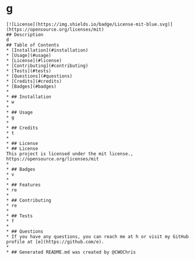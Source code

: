 # g
    [![License](https://img.shields.io/badge/License-mit-blue.svg)](https://opensource.org/licenses/mit)
    ## Description
    d
    ## Table of Contents
    * [Installation](#installation)
    * [Usage](#usage)
    * [License](#license)
    * [Contributing](#contributing)
    * [Tests](#tests)
    * [Questions](#questions)
    * [Credits](#credits)
    * [Badges](#badges)
    * 
    * ## Installation
    * w
    * 
    * ## Usage
    * g
    * 
    * ## Credits
    * t
    * 
    * ## License
    * ## License
    This project is licensed under the mit license., https://opensource.org/licenses/mit
    * 
    * ## Badges
    * v
    * 
    * ## Features
    * re
    * 
    * ## Contributing
    * re
    * 
    * ## Tests
    * f
    * 
    * ## Questions
    * If you have any questions, you can reach me at h or visit my GitHub profile at [e](https://github.com/e).
    * 
    * ## Generated README.md was created by @CWOChris
  